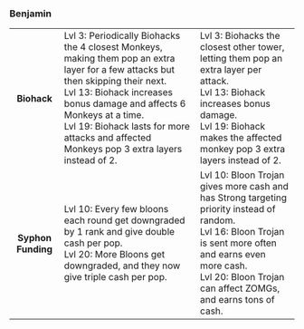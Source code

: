 ### Benjamin


<table>
   <tr>
    <td align='center'>
        <h4>Biohack</h4>
    </td>
    <td>
       Lvl 3: Periodically Biohacks the 4 closest Monkeys, making them pop an extra layer for a few attacks but then skipping their next.<br/>Lvl 13: Biohack increases bonus damage and affects 6 Monkeys at a time.<br/>Lvl 19: Biohack lasts for more attacks and affected Monkeys pop 3 extra layers instead of 2.
    </td>
    <td>
       Lvl 3: Biohacks the closest other tower, letting them pop an extra layer per attack.<br/>Lvl 13: Biohack increases bonus damage.<br/>Lvl 19: Biohack makes the affected monkey pop 3 extra layers instead of 2.
    </td>
</tr><tr>
    <td align='center'>
        <h4>Syphon Funding</h4>
    </td>
    <td>
       Lvl 10: Every few bloons each round get downgraded by 1 rank and give double cash per pop.<br/>Lvl 20: More Bloons get downgraded, and they now give triple cash per pop.
    </td>
    <td>
       Lvl 10: Bloon Trojan gives more cash and has Strong targeting priority instead of random.<br/>Lvl 16: Bloon Trojan is sent more often and earns even more cash.<br/>Lvl 20: Bloon Trojan can affect ZOMGs, and earns tons of cash.
    </td>
</tr>
</table>